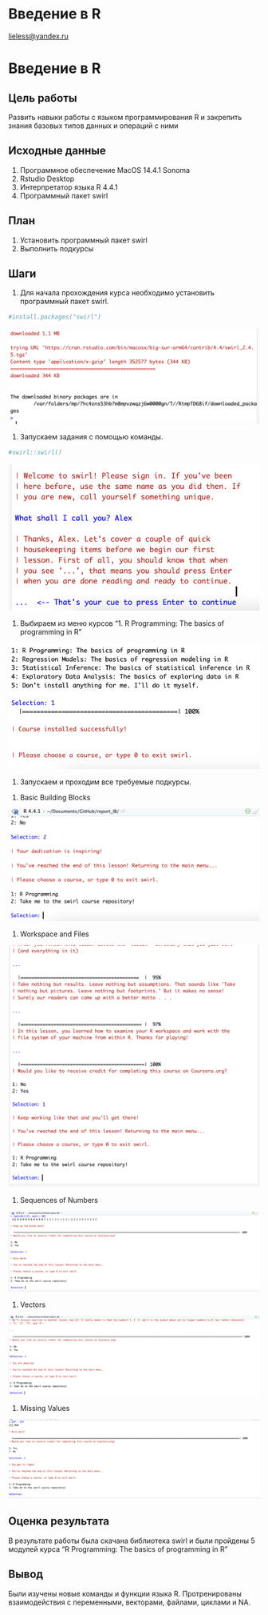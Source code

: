 # Введение в R
lieless@yandex.ru

# Введение в R

## Цель работы

Развить навыки работы с языком программирования R и закрепить знания
базовых типов данных и операций с ними

## Исходные данные

1.  Программное обеспечение MacOS 14.4.1 Sonoma
2.  Rstudio Desktop
3.  Интерпретатор языка R 4.4.1
4.  Программный пакет swirl

## План

1.  Установить программный пакет swirl
2.  Выполнить подкурсы

## Шаги

1.  Для начала прохождения курса необходимо установить программный пакет
    swirl.

``` r
#install.packages("swirl")
```

![](img/1.png)

1.  Запускаем задания с помощью команды.

``` r
#swirl::swirl()
```

![](img/2.png)

1.  Выбираем из меню курсов “1. R Programming: The basics of programming
    in R”

![](img/3.png)

1.  Запускаем и проходим все требуемые подкурсы.

<!-- -->

1.  Basic Building Blocks

![](img/4.png)

1.  Workspace and Files

![](img/5.png)

1.  Sequences of Numbers

![](img/6.png)

1.  Vectors

![](img/7.png)

1.  Missing Values

![](img/8.png)

## Оценка результата

В результате работы была скачана библиотека swirl и были пройдены 5
модулей курса “R Programming: The basics of programming in R”

## Вывод

Были изучены новые команды и функции языка R. Протренированы
взаимодействия с переменными, векторами, файлами, циклами и NA.
